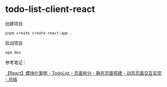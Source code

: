# todo-list-client-react

创建项目
```
pnpm create create-react-app .
```

启动项目
```
npm dev
```

参考笔记：

[【React】模块化案例 - TodoList - 页面拆分 - 静态页面搭建 - 动态页面交互实现 - 总结](https://blog.csdn.net/weixin_44972008/article/details/117755646)
